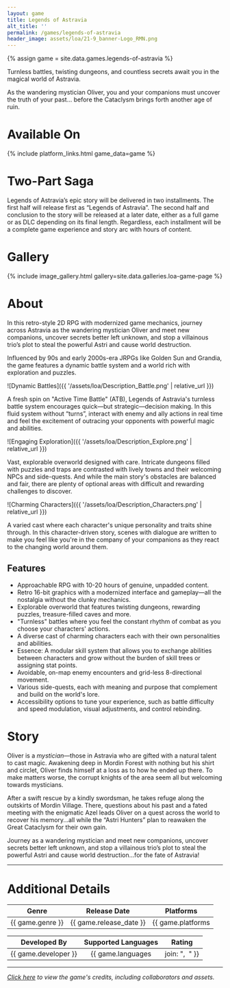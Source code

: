 ```yaml
---
layout: game
title: Legends of Astravia
alt_title: ''
permalink: /games/legends-of-astravia
header_image: assets/loa/21-9_banner-Logo_RMN.png
---
```

{% assign game = site.data.games.legends-of-astravia %}

Turnless battles, twisting dungeons, and countless secrets await you in the magical world of Astravia. 

As the wandering mystician Oliver, you and your companions must uncover the truth of your past... before the Cataclysm brings forth another age of ruin. 

# Available On

{% include platform_links.html game_data=game %}

# Two-Part Saga
Legends of Astravia’s epic story will be delivered in two installments. The first half will release first as “Legends of Astravia”. The second half and conclusion to the story will be released at a later date, either as a full game or as DLC depending on its final length. Regardless, each installment will be a complete game experience and story arc with hours of content. 

# Gallery
{% include image_gallery.html gallery=site.data.galleries.loa-game-page %}

# About
In this retro-style 2D RPG with modernized game mechanics, journey across Astravia as the wandering mystician Oliver and meet new companions, uncover secrets better left unknown, and stop a villainous trio’s plot to steal the powerful Astri and cause world destruction. 

Influenced by 90s and early 2000s-era JRPGs like Golden Sun and Grandia, the game features a dynamic battle system and a world rich with exploration and puzzles. 

![Dynamic Battles]({{ '/assets/loa/Description_Battle.png' | relative_url }})

A fresh spin on "Active Time Battle" (ATB), Legends of Astravia's turnless battle system encourages quick—but strategic—decision making. In this fluid system without “turns”, interact with enemy and ally actions in real time and feel the excitement of outracing your opponents with powerful magic and abilities. 

![Engaging Exploration]({{ '/assets/loa/Description_Explore.png' | relative_url }})

Vast, explorable overworld designed with care. Intricate dungeons filled with puzzles and traps are contrasted with lively towns and their welcoming NPCs and side-quests. And while the main story's obstacles are balanced and fair, there are plenty of optional areas with difficult and rewarding challenges to discover. 

![Charming Characters]({{ '/assets/loa/Description_Characters.png' | relative_url }})

A varied cast where each character's unique personality and traits shine through. In this character-driven story, scenes with dialogue are written to make you feel like you're in the company of your companions as they react to the changing world around them. 

## Features
- Approachable RPG with 10-20 hours of genuine, unpadded content. 
- Retro 16-bit graphics with a modernized interface and gameplay—all the nostalgia without the clunky mechanics. 
- Explorable overworld that features twisting dungeons, rewarding puzzles, treasure-filled caves and more. 
- "Turnless" battles where you feel the constant rhythm of combat as you choose your characters' actions. 
- A diverse cast of charming characters each with their own personalities and abilities. 
- Essence: A modular skill system that allows you to exchange abilities between characters and grow without the burden of skill trees or assigning stat points. 
- Avoidable, on-map enemy encounters and grid-less 8-directional movement. 
- Various side-quests, each with meaning and purpose that complement and build on the world's lore. 
- Accessibility options to tune your experience, such as battle difficulty and speed modulation, visual adjustments, and control rebinding. 

# Story
Oliver is a *mystician*—those in Astravia who are gifted with a natural talent to cast magic. Awakening deep in Mordin Forest with nothing but his shirt and circlet, Oliver finds himself at a loss as to how he ended up there. To make matters worse, the corrupt knights of the area seem all but welcoming towards mysticians. 

After a swift rescue by a kindly swordsman, he takes refuge along the outskirts of Mordin Village. There, questions about his past and a fated meeting with the enigmatic Azel leads Oliver on a quest across the world to recover his memory...all while the “Astri Hunters” plan to reawaken the Great Cataclysm for their own gain. 

Journey as a wandering mystician and meet new companions, uncover secrets better left unknown, and stop a villainous trio’s plot to steal the powerful Astri and cause world destruction...for the fate of Astravia! 

---

<h1 class="center-text">Additional Details</h1>

| Genre | Release Date | Platforms |
|:---:|:---:|:---:|
| {{ game.genre }} | {{ game.release_date }} | {{ game.platforms | join: ",&nbsp;&nbsp;" }} |

| Developed By | Supported Languages | Rating |
|:---:|:---:|:---:|
| {{ game.developer }} | {{ game.languages | join: ",&nbsp;&nbsp;" }} | {{ game.rating }} |

---

*[Click here](/games/loa/credits) to view the game's credits, including collaborators and assets.*